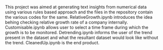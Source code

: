 This project was aimed at generating text insights from numerical data using various rules based approach and the files in the repository contain the various codes for the same.
RelativeGrowth.ipynb introduces the idea behing checking relative growth rate of a company internally.
Customisable.ipynb allows user to select a time frame during which the growth is to be monitored.
Detrending.ipynb informs the user of the trend present in the dataset and what the resultant dataset would look like without the trend.
CleanedUp.ipynb is the end product.
